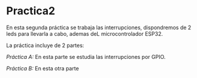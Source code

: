 # Practica2
En esta segunda práctica se trabaja las interrupciones, dispondremos de 2 leds para llevarla a cabo, ademas deL microcontrolador ESP32.

La práctica incluye de 2 partes:

*Práctica A:*
En esta parte se estudia las interrupciones por GPIO.

*Práctica B:*
En esta otra parte

